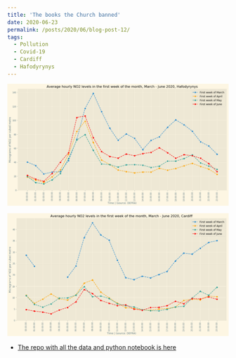 ```yaml
---
title: 'The books the Church banned'
date: 2020-06-23
permalink: /posts/2020/06/blog-post-12/
tags:
  - Pollution
  - Covid-19
  - Cardiff
  - Hafodyrynys
---
```


![Levels of NO2 in Hafodyrynys](/images/hafodyrynys.png)



![Levels of NO2 in Cardiff](/images/cardiff.png)


* [The repo with all the data and python notebook is here](https://github.com/aodhanlutetiae/covid)
